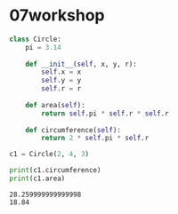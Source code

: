 # 07workshop




```python
class Circle:
    pi = 3.14
    
    def __init__(self, x, y, r):
        self.x = x
        self.y = y
        self.r = r
    
    def area(self):
        return self.pi * self.r * self.r
    
    def circumference(self):
        return 2 * self.pi * self.r
```

```python
c1 = Circle(2, 4, 3)
```

```python
print(c1.circumference)
print(c1.area)
```

```
28.259999999999998
18.84
```

